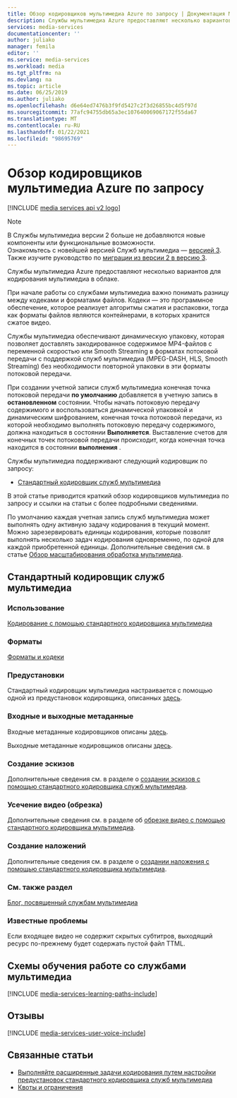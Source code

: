 ```yaml
---
title: Обзор кодировщиков мультимедиа Azure по запросу | Документация Майкрософт
description: Службы мультимедиа Azure предоставляют несколько вариантов для кодирования мультимедиа в облаке. В этой статье приводятся общие сведения о кодировщиках мультимедиа Azure по запросу.
services: media-services
documentationcenter: ''
author: juliako
manager: femila
editor: ''
ms.service: media-services
ms.workload: media
ms.tgt_pltfrm: na
ms.devlang: na
ms.topic: article
ms.date: 06/25/2019
ms.author: juliako
ms.openlocfilehash: d6e64ed7476b3f9fd5427c2f3d26855bc4d5f97d
ms.sourcegitcommit: 77afc94755db65a3ec107640069067172f55da67
ms.translationtype: MT
ms.contentlocale: ru-RU
ms.lasthandoff: 01/22/2021
ms.locfileid: "98695769"
---
```

# <a name="overview-of-azure-on-demand-media-encoders"></a>Обзор кодировщиков мультимедиа Azure по запросу

[!INCLUDE [media services api v2 logo](./includes/v2-hr.md)]

> [!NOTE]
> В Cлужбы мультимедиа версии 2 больше не добавляются новые компоненты или функциональные возможности. <br/>Ознакомьтесь с новейшей версией Служб мультимедиа — [версией 3](../latest/index.yml). Также изучите руководство по [миграции из версии 2 в версию 3](../latest/migrate-v-2-v-3-migration-introduction.md).

Службы мультимедиа Azure предоставляют несколько вариантов для кодирования мультимедиа в облаке.

При начале работы со службами мультимедиа важно понимать разницу между кодеками и форматами файлов.
Кодеки — это программное обеспечение, которое реализует алгоритмы сжатия и распаковки, тогда как форматы файлов являются контейнерами, в которых хранится сжатое видео.

Службы мультимедиа обеспечивают динамическую упаковку, которая позволяет доставлять закодированное содержимое MP4-файлов с переменной скоростью или Smooth Streaming в форматах потоковой передачи с поддержкой служб мультимедиа (MPEG-DASH, HLS, Smooth Streaming) без необходимости повторной упаковки в эти форматы потоковой передачи.

При создании учетной записи служб мультимедиа конечная точка потоковой передачи **по умолчанию** добавляется в учетную запись в **остановленном** состоянии. Чтобы начать потоковую передачу содержимого и воспользоваться динамической упаковкой и динамическим шифрованием, конечная точка потоковой передачи, из которой необходимо выполнять потоковую передачу содержимого, должна находиться в состоянии **Выполняется**. Выставление счетов для конечных точек потоковой передачи происходит, когда конечная точка находится в состоянии **выполнения** .

Службы мультимедиа поддерживают следующий кодировщик по запросу:

* [Стандартный кодировщик служб мультимедиа](media-services-encode-asset.md#media-encoder-standard)

В этой статье приводится краткий обзор кодировщиков мультимедиа по запросу и ссылки на статьи с более подробными сведениями.

По умолчанию каждая учетная запись служб мультимедиа может выполнять одну активную задачу кодирования в текущий момент. Можно зарезервировать единицы кодирования, которые позволят выполнять несколько задач кодирования одновременно, по одной для каждой приобретенной единицы. Дополнительные сведения см. в статье [Обзор масштабирования обработка мультимедиа](media-services-scale-media-processing-overview.md).

## <a name="media-encoder-standard"></a>Стандартный кодировщик служб мультимедиа

### <a name="how-to-use"></a>Использование
[Кодирование с помощью стандартного кодировщика мультимедиа](media-services-dotnet-encode-with-media-encoder-standard.md)

### <a name="formats"></a>Форматы
[Форматы и кодеки](media-services-media-encoder-standard-formats.md)

### <a name="presets"></a>Предустановки
Стандартный кодировщик мультимедиа настраивается с помощью одной из предустановок кодировщика, описанных [здесь](./media-services-mes-presets-overview.md).

### <a name="input-and-output-metadata"></a>Входные и выходные метаданные
Входные метаданные кодировщиков описаны [здесь](media-services-input-metadata-schema.md).

Выходные метаданные кодировщиков описаны [здесь](media-services-output-metadata-schema.md).

### <a name="generate-thumbnails"></a>Создание эскизов
Дополнительные сведения см. в разделе о [создании эскизов с помощью стандартного кодировщика служб мультимедиа](media-services-advanced-encoding-with-mes.md).

### <a name="trim-videos-clipping"></a>Усечение видео (обрезка)
Дополнительные сведения см. в разделе об [обрезке видео с помощью стандартного кодировщика мультимедиа](media-services-advanced-encoding-with-mes.md#trim_video).

### <a name="create-overlays"></a>Создание наложений
Дополнительные сведения см. в разделе о [создании наложения с помощью стандартного кодировщика мультимедиа](media-services-advanced-encoding-with-mes.md#overlay).

### <a name="see-also"></a>См. также раздел
[Блог, посвященный службам мультимедиа](https://azure.microsoft.com/blog/2015/07/16/announcing-the-general-availability-of-media-encoder-standard/)

### <a name="known-issues"></a>Известные проблемы
Если входящее видео не содержит скрытых субтитров, выходящий ресурс по-прежнему будет содержать пустой файл TTML.

## <a name="media-services-learning-paths"></a>Схемы обучения работе со службами мультимедиа
[!INCLUDE [media-services-learning-paths-include](../../../includes/media-services-learning-paths-include.md)]

## <a name="provide-feedback"></a>Отзывы
[!INCLUDE [media-services-user-voice-include](../../../includes/media-services-user-voice-include.md)]

## <a name="related-articles"></a>Связанные статьи
* [Выполняйте расширенные задачи кодирования путем настройки предустановок стандартного кодировщика служб мультимедиа](media-services-custom-mes-presets-with-dotnet.md)
* [Квоты и ограничения](media-services-quotas-and-limitations.md)

<!--Reference links in article-->
[1]: https://azure.microsoft.com/pricing/details/media-services/